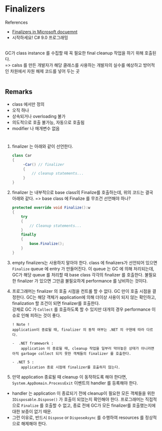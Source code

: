 
# Finalizers 
References
- [Finalizers in Microsoft docuemnt](https://learn.microsoft.com/en-us/dotnet/csharp/programming-guide/classes-and-structs/finalizers)  
- 시작하세요! C# 9.0 프로그래밍

<br>
GC가 class instance 를 수집할 때 꼭 필요한 final cleanup 작업을 하기 위해 호출된다.  <br>
=> calss 를 만든 개발자가 해당 클래스를 사용하는 개발자의 실수를 예상하고 방어적인 차원에서 자원 해제 코드를 넣어 두는 곳
<br><br>

## Remarks
- class 에서만 정의
- 오직 하나
- 상속되거나 overloading 불가
- 의도적으로 호출 불가능, 자동으로 호출됨
- modifier 나 매개변수 없음

#
1. finalizer 는 아래와 같이 선언한다.
   ```c#
   class Car
   {
        ~Car() // finalizer
        {
            // cleanup statements...
        }
   }
   ```
2. finalizer 는 내부적으로 base class의 Finalize를 호출하는데, 위의 코드는 결국 아래와 같다. => base class 에 Finalize 를 무조건 선언해야 하나?

    ```c#
    protected override void Finalize():w
    {
        try
        {
            // Cleanup statements...
        }
        finally
        {
            base.Finalize();
        }
    }
    ```
3. empty finalizers는 사용하지 말아야 한다. class 에 finalizers가 선언되어 있으면 ```Finalize``` queue 에 entry 가 만들어진다. 이 queue 는 GC 에 의해 처리되는데, GC가 해당 queue 를 처리할 때 base class 각각의 finalizer 를 호출한다. 불필요한 finalizer 가 있으면 그만큼 불필요하게 performance 를 낭비하는 것이다. 

1. 프로그래머는 finalizer 의 호출 시점을 컨트롤 할 수 없다. GC 만이 호출 시점을 결정한다. GC는 해당 객체가 application에 의해 더이상 사용이 되지 않는 확인하고, finalization 할 조건이 되면 finalizer를 호출한다.  
강제로 GC 가 ```Collect``` 를 호출하도록 할 수 있지만 대개의 경우 performance 이슈로 인해 피하는 것이 좋다.

    ```
    ! Note !
    application이 종료될 때, finalizer 의 동작 여부는 .NET 의 구현에 따라 다르다.  

    -  .NET framework :  
        application 이 종료될 때, cleanup 작업을 일부러 막아놓은 상태가 아니라면 아직 garbage collect 되지 못한 객체들의 finalizer 를 호출한다. 

    - .NET 5 : 
        application 종료 시점에 finalizer를 호출하지 않는다.

    ```

1. 만약 application 종료될 때 cleanup 이 동작하도록 해야 한다면, ```System.AppDomain.ProcessExit``` 이벤트의 handler 를 등록해야 한다.  

- handler 는 application 이 종료되기 전에 cleanup이 필요한 모든 객체들을 위한 ```IDisposable.Dispose()``` 가 호출이 되었는지 확인해야 한다. 프로그래머는 직접적으로 ```Finalize``` 를 호출할 수 없고, 종료 전에 GC가 모든 finalizer를 호출했는지에 대한 보증이 없기 때문.  
- 그런 이유로, 반드시 ```Dispose``` or ```DisposeAsync``` 를 수행하여 resources 를 정상적으로 해제해야 한다.